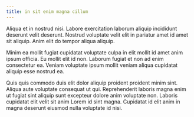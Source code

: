 ```yaml
---
title: in sit enim magna cillum
---
```


Aliqua et in nostrud nisi. Labore exercitation laborum aliquip incididunt deserunt velit deserunt. Nostrud voluptate velit elit in pariatur amet id amet sit aliquip. Anim elit do tempor aliqua aliquip.

Minim ea mollit fugiat cupidatat voluptate culpa in elit mollit id amet anim ipsum officia. Eu mollit elit id non. Laborum fugiat et non ad enim consectetur ea. Veniam voluptate ipsum mollit veniam aliqua cupidatat aliquip esse nostrud ea.

Quis quis commodo duis elit dolor aliquip proident proident minim sint. Aliqua aute voluptate consequat ut qui. Reprehenderit laboris magna enim ut fugiat sint aliquip sunt excepteur dolore anim voluptate non. Laboris cupidatat elit velit sit anim Lorem id sint magna. Cupidatat id elit anim in magna deserunt eiusmod nulla voluptate id nisi.